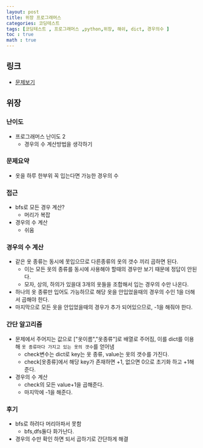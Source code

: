 ```yaml
---
layout: post
title: 위장 프로그래머스
categories: 코딩테스트
tags: [코딩테스트 , 프로그래머스 ,python,위장, 해쉬, dict, 경우의수 ]
toc : true
math : true
---
```


## 링크
- [문제보기](https://programmers.co.kr/learn/courses/30/lessons/42578)

## 위장

### 난이도
- 프로그래머스 난이도 2
  - 경우의 수 계산방법을 생각하기

### 문제요약
- 옷을 하루 한부위 꼭 입는다면 가능한 경우의 수

### 접근
- bfs로 모든 경우 계산?
  - 머리가 복잡
- 경우의 수 계산
  - 쉬움

### 경우의 수 계산
- 같은 옷 종류는 동시에 못입으므로 다른종류의 옷의 갯수 끼리 곱하면 된다.
  - 이는 모든 옷의 종류를 동시에 사용해야 할때의 경우만 보기 때문에 정답이 안된다.
  - 모자, 상의, 하의가 있을대 3개의 옷들을 조합해서 입는 경우의 수만 나온다.
- 하나의 옷 종류만 입어도 가능하므로 해당 옷을 안입었을때의 경우의 수인 1을 더해서 곱해야 한다.
- 마지막으로 모든 옷을 안입었을때의 경우가 추가 되어있으므로, -1을 해줘야 한다.

### 간단 알고리즘
- 문제에서 주어지는 값으로 ["옷이름","옷종류"]로 배열로 주어짐, 이를 dict를 이용해 `옷 종류마다 가지고 있는 옷의 갯수`를 얻어냄
  - check변수는 dict로 key는 옷 종류, value는 옷의 갯수를 가진다.
  - check[옷종류]에서 해당 key가 존재하면 +1, 없으면 0으로 초기화 하고 +1해준다.
- 경우의 수 계산
  - check의 모든 value+1을 곱해준다.
  - 마지막에 -1을 해준다.


### 후기
- bfs로 하려다 머리아파서 못함
  - bfs,dfs둘다 화가난다.
- 경우의 수만 확인 하면 되서 곱하기로 간단하게 해결